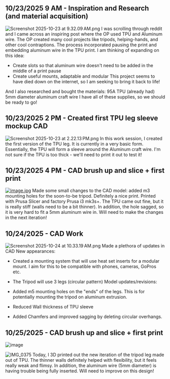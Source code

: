 <!--
  ===================    !!READ THIS NOTICE!!   ====================
  DO NOT edit this file manually. Your changes WILL BE OVERWRITTEN!
  This journal is auto generated and updated by Hack Club Blueprint.
  To edit this file, please edit your journal entries on Blueprint.
  ==================================================================
-->

## 10/23/2025 9 AM - Inspiration and Research (and material acquisition)  

![Screenshot 2025-10-23 at 9.32.09 AM.png](https://blueprint.hackclub.com/user-attachments/blobs/proxy/eyJfcmFpbHMiOnsiZGF0YSI6NDc1NiwicHVyIjoiYmxvYl9pZCJ9fQ==--ff1c591ee80d8c00f1057a806c8d19fe36b9dd62/Screenshot%202025-10-23%20at%209.32.09%E2%80%AFAM.png)
I was scrolling through reddit and I came across an inspiring post where the OP used TPU and Aluminum wire. The OP created many cool projects like tripods, helping-hands, and other cool contraptions. The process incorporated pausing the print and embedding aluminum wire in the TPU print. I am thinking of expanding on this idea:

- Create slots so that aluminum wire doesn't need to be added in the middle of a print pause
- Create useful mounts, adaptable and modular
This project seems to have died down on the internet, so I am seeking to bring it back to life!

And I also researched and bought the materials:
95A TPU (already had)
5mm diameter aluminum craft wire
I have all of these supplies, so we should be ready to go!  

## 10/23/2025 2 PM - Created first TPU leg sleeve mockup CAD  

![Screenshot 2025-10-23 at 2.22.13 PM.png](https://blueprint.hackclub.com/user-attachments/blobs/proxy/eyJfcmFpbHMiOnsiZGF0YSI6NDg1NSwicHVyIjoiYmxvYl9pZCJ9fQ==--f4f1f2e17f0178736378765e91ec9dbc6c2a7465/Screenshot%202025-10-23%20at%202.22.13%E2%80%AFPM.png)
In this work session, I created the first version of the TPU leg. It is currently in a very basic form. Essentially, the TPU will form a sleeve around the Aluminum craft wire. I'm not sure if the TPU is too thick - we'll need to print it out to test it!  

## 10/23/2025 4 PM - CAD brush up and slice + first print  

[![image.jpg](https://blueprint.hackclub.com/user-attachments/blobs/proxy/eyJfcmFpbHMiOnsiZGF0YSI6NDg4OCwicHVyIjoiYmxvYl9pZCJ9fQ==--6c3ab33f426cec8f827ccbfb7a95bdd532aaf4c8/image.jpg)](![image.jpg](/user-attachments/blobs/proxy/eyJfcmFpbHMiOnsiZGF0YSI6NDg4OSwicHVyIjoiYmxvYl9pZCJ9fQ==--5a0d5288ace2691a25da1b713e2775be2abf78ed/image.jpg)
)
Made some small changes to the CAD model: added m3 mounting holes for the soon-to-be tripod. Definitely a nice print. Printed with Prusa Slicer and factory Prusa i3 mk3s+. The TPU came out fine, but it is really stiff (walls need to be a bit thinner). In addition, the hole sagged, so it is very hard to fit a 5mm aluminum wire in. Will need to make the changes in the next iteration!  

## 10/24/2025 - CAD Work  

![Screenshot 2025-10-24 at 10.33.19 AM.png](https://blueprint.hackclub.com/user-attachments/blobs/proxy/eyJfcmFpbHMiOnsiZGF0YSI6NTExNSwicHVyIjoiYmxvYl9pZCJ9fQ==--3ea3dbe514eaec2836ad96286e762eeb1500080e/Screenshot%202025-10-24%20at%2010.33.19%E2%80%AFAM.png)
Made a plethora of updates in CAD
New appearances: 

- Created a mounting system that will use heat set inserts for a modular mount. I aim for this to be compatible with phones, cameras, GoPros etc.
- The Tripod will use 3 legs (circular pattern)
Model updates/revisions:

- Added m5 mounting holes on the "ends" of the legs. This is for potentially mounting the tripod on aluminum extrusion.
- Reduced Wall thickness of TPU sleeve
- Added Chamfers and improved sagging by deleting circular overhangs.  

## 10/25/2025 - CAD brush up and slice + first print  

![image](https://blueprint.hackclub.com/user-attachments/blobs/proxy/eyJfcmFpbHMiOnsiZGF0YSI6NTQ5MywicHVyIjoiYmxvYl9pZCJ9fQ==--91eeb780be8a8b35299552508af44a18c866599a/image.jpg)

![IMG_0375](https://blueprint.hackclub.com/user-attachments/blobs/proxy/eyJfcmFpbHMiOnsiZGF0YSI6NTQ5NSwicHVyIjoiYmxvYl9pZCJ9fQ==--85df2581535f37a81cb7a196b49d89e41b38f08b/IMG_0375.jpeg)
Today, I 3D printed out the new iteration of the tripod leg made out of TPU. The thinner walls definitely helped with flexibility, but it feels really weak and flimsy. In addition, the aluminum wire (5mm diameter) is having trouble being fully inserted. Will need to improve on this design!  


